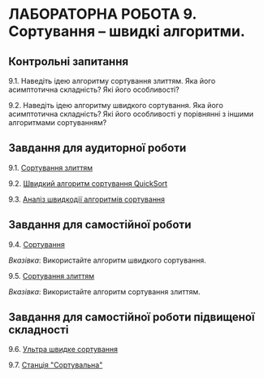 ЛАБОРАТОРНА РОБОТА 9. Сортування – швидкі алгоритми. 
=============
Контрольні запитання
------------------
9.1.	Наведіть ідею алгоритму сортування злиттям. Яка його асимптотична складність? Які його особливості?

9.2.	Наведіть ідею алгоритму швидкого сортування. Яка його асимптотична складність? Які його особливості у порівнянні з іншими алгоритмами сортуванням?



Завдання для аудиторної роботи
--------------
9.1. [Сортування злиттям](task1/ReadMe.md)

9.2. [Швидкий алгоритм сортування QuickSort](task2/ReadMe.md) 

9.3. [Аналіз швидкодії алгоритмів сортування ](task3/ReadMe.md)

Завдання для самостійної роботи
------------------
9.4.
[Сортування](https://www.e-olymp.com/uk/problems/2321)

_Вказівка_: Використайте алгоритм швидкого сортування.

9.5.
[Сортування злиттям](https://www.e-olymp.com/uk/problems/4037)

_Вказівка_: Використайте алгоритм сортування злиттям.



Завдання для самостійної роботи підвищеної складності
--------------------

9.6.
[Ультра швидке сортування](https://www.e-olymp.com/uk/problems/1303)

9.7.
[Станція "Сортувальна"](https://www.e-olymp.com/uk/problems/1457)




